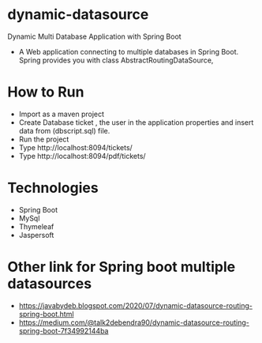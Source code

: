 # dynamic-datasource
Dynamic Multi Database Application with Spring Boot

- A Web application connecting to multiple databases in Spring Boot. Spring provides you with class AbstractRoutingDataSource,

# How to Run
- Import as a maven project
- Create Database ticket , the user in the application properties and insert data from (dbscript.sql) file.
- Run the project
- Type http://localhost:8094/tickets/ 
- Type http://localhost:8094/pdf/tickets/ 


# Technologies
- Spring Boot
- MySql
- Thymeleaf
- Jaspersoft

# Other link for Spring boot multiple datasources
- https://javabydeb.blogspot.com/2020/07/dynamic-datasource-routing-spring-boot.html
- https://medium.com/@talk2debendra90/dynamic-datasource-routing-spring-boot-7f34992144ba
